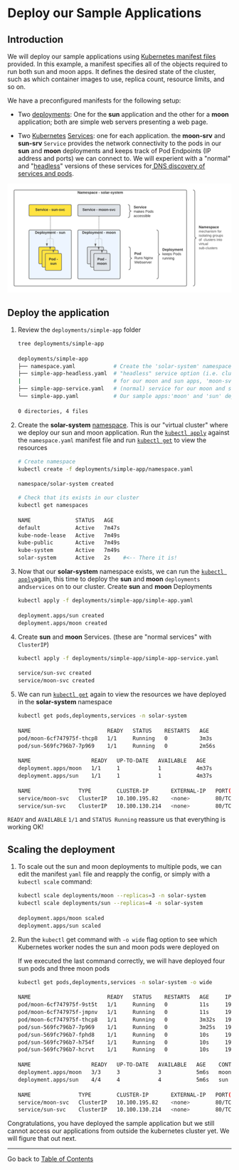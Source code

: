# Deploy our Sample Applications

## Introduction

We will deploy our sample applications using [Kubernetes manifest files](https://docs.microsoft.com/en-us/azure/aks/concepts-clusters-workloads#deployments-and-yaml-manifests)
provided.   In this example, a manifest specifies
all of the objects required to run both sun and moon apps. It defines the desired state of the cluster, such as which container images to use,
replica count, resource limits, and so on.

We have a preconfigured manifests for the following setup:

* Two
  [deployments](https://docs.microsoft.com/en-us/azure/aks/concepts-clusters-workloads#deployments-and-yaml-manifests):
  One for the **sun** application and the other for a **moon** application; both
  are simple web servers presenting a web page. 

- Two
  [Kubernetes](https://docs.microsoft.com/en-us/azure/aks/concepts-network#services)
  [Services](https://docs.microsoft.com/en-us/azure/aks/concepts-network#services):
  one for each application. the **moon-srv** and **sun-srv** `Service` provides
  the network connectivity to the pods in our **sun** and **moon** deployments
  and keeps track of Pod Endpoints (IP address and ports) we can connect to. We
  will experient with a "normal" and
  "[headless](https://kubernetes.io/docs/concepts/services-networking/service/#headless-services)"
  versions of these services for[ DNS discovery of services and
  pods](https://kubernetes.io/docs/concepts/services-networking/dns-pod-service/#a-aaaa-records).

![topology of sample application](media/image1.png)

## Deploy the application 

1. Review the  `deployments/simple-app` folder
   
    ```bash
    tree deployments/simple-app 
    
    deployments/simple-app
    ├── namespace.yaml            # Create the 'solar-system' namespace
    ├── simple-app-headless.yaml  # "headless" service option (i.e. clusterIP: None)
    |                             # for our moon and sun apps, 'moon-svc' and 'sun-svc'
    ├── simple-app-service.yaml   # (normal) service for our moon and sun apps, 'moon-svc' and 'sun-svc'
    └── simple-app.yaml           # Our sample apps:'moon' and 'sun' deployments
    
    0 directories, 4 files

    ```
   
1. Create the **solar-system**
   [namespace](https://kubernetes.io/docs/concepts/overview/working-with-objects/namespaces/).
   This is our "virtual cluster" where we deploy our sun and moon application.
   Run the   [`kubectl
   apply`](https://kubernetes.io/docs/reference/generated/kubectl/kubectl-commands#apply)
   against the `namespace.yaml`  manifest file and run [`kubectl
   get`](https://kubernetes.io/docs/reference/generated/kubectl/kubectl-commands#get)
   to view the  resources

    ```bash
    # Create namespace
    kubectl create -f deployments/simple-app/namespace.yaml 

    namespace/solar-system created
    ```

    ```bash
    # Check that its exists in our cluster
    kubectl get namespaces

    NAME              STATUS   AGE
    default           Active   7m47s
    kube-node-lease   Active   7m49s
    kube-public       Active   7m49s
    kube-system       Active   7m49s
    solar-system      Active   2s    #<-- There it is!
    ```

1. Now that our **solar-system** namespace exists, we can run the [`kubectl
   apply`](https://kubernetes.io/docs/reference/generated/kubectl/kubectl-commands#apply)again,
   this time to deploy the **sun** and **moon** `deployments` and`services` on
   to our cluster.  Create **sun** and **moon** Deployments

    ```bash
    kubectl apply -f deployments/simple-app/simple-app.yaml

    deployment.apps/sun created
    deployment.apps/moon created
    ```

1. Create **sun** and **moon**  Services. (these are "normal services" with `ClusterIP`)

    ```bash
    kubectl apply -f deployments/simple-app/simple-app-service.yaml

    service/sun-svc created
    service/moon-svc created
    ```


1. We can run [`kubectl
   get`](https://kubernetes.io/docs/reference/generated/kubectl/kubectl-commands#get)
   again to view the resources we have deployed in the **solar-system**
   namespace

    ```bash
    kubectl get pods,deployments,services -n solar-system

    NAME                        READY   STATUS    RESTARTS   AGE
    pod/moon-6cf747975f-thcp8   1/1     Running   0          3m3s
    pod/sun-569fc796b7-7p969    1/1     Running   0          2m56s

    NAME                   READY   UP-TO-DATE   AVAILABLE   AGE
    deployment.apps/moon   1/1     1            1           4m37s
    deployment.apps/sun    1/1     1            1           4m37s

    NAME               TYPE        CLUSTER-IP       EXTERNAL-IP   PORT(S)   AGE
    service/moon-svc   ClusterIP   10.100.195.82    <none>        80/TCP    4m13s
    service/sun-svc    ClusterIP   10.100.130.214   <none>        80/TCP    4m14s
    ```

  `READY` and `AVAILABLE`  `1/1` and `STATUS Running` reassure us that 	everything is working OK! 

## Scaling the deployment

1. To scale out the sun and moon deployments to multiple pods, we can edit the
   manifest `yaml` file and reapply the config, or simply with a `kubectl scale` command: 

    ```bash
    kubectl scale deployments/moon --replicas=3 -n solar-system
    kubectl scale deployments/sun --replicas=4 -n solar-system

    deployment.apps/moon scaled
    deployment.apps/sun scaled
    ```

1. Run the `kubectl` get command with `-o wide` flag option to see which Kubernetes
   worker nodes the sun and moon pods were deployed on

    If we executed the last command correctly,  we will have deployed four sun pods and three moon pods

    ```bash
    kubectl get pods,deployments,services -n solar-system -o wide

    NAME                        READY   STATUS    RESTARTS   AGE     IP               NODE                                           NOMINATED NODE   READINESS GATES
    pod/moon-6cf747975f-9st5t   1/1     Running   0          11s     192.168.26.52    ip-192-168-30-155.us-west-2.compute.internal   <none>           <none>
    pod/moon-6cf747975f-jmpnv   1/1     Running   0          11s     192.168.59.249   ip-192-168-48-238.us-west-2.compute.internal   <none>           <none>
    pod/moon-6cf747975f-thcp8   1/1     Running   0          3m32s   192.168.70.95    ip-192-168-74-60.us-west-2.compute.internal    <none>           <none>
    pod/sun-569fc796b7-7p969    1/1     Running   0          3m25s   192.168.72.194   ip-192-168-74-60.us-west-2.compute.internal    <none>           <none>
    pod/sun-569fc796b7-fphd8    1/1     Running   0          10s     192.168.19.250   ip-192-168-30-155.us-west-2.compute.internal   <none>           <none>
    pod/sun-569fc796b7-h754f    1/1     Running   0          10s     192.168.30.16    ip-192-168-30-155.us-west-2.compute.internal   <none>           <none>
    pod/sun-569fc796b7-hcrvt    1/1     Running   0          10s     192.168.32.100   ip-192-168-48-238.us-west-2.compute.internal   <none>           <none>

    NAME                   READY   UP-TO-DATE   AVAILABLE   AGE    CONTAINERS   IMAGES                                   SELECTOR
    deployment.apps/moon   3/3     3            3           5m6s   moon         armsultan/test-page:plain-text-nonroot   app=moon
    deployment.apps/sun    4/4     4            4           5m6s   sun          armsultan/test-page:plain-text-nonroot   app=sun

    NAME               TYPE        CLUSTER-IP       EXTERNAL-IP   PORT(S)   AGE     SELECTOR
    service/moon-svc   ClusterIP   10.100.195.82    <none>        80/TCP    4m43s   app=moon
    service/sun-svc    ClusterIP   10.100.130.214   <none>        80/TCP    4m44s   app=sun
    ```

Congratulations, you have deployed the sample application but we still cannot
access our applications from outside the kubernetes cluster yet. We will figure
that out next.

---

Go back to [Table of Contents](../../README.md)